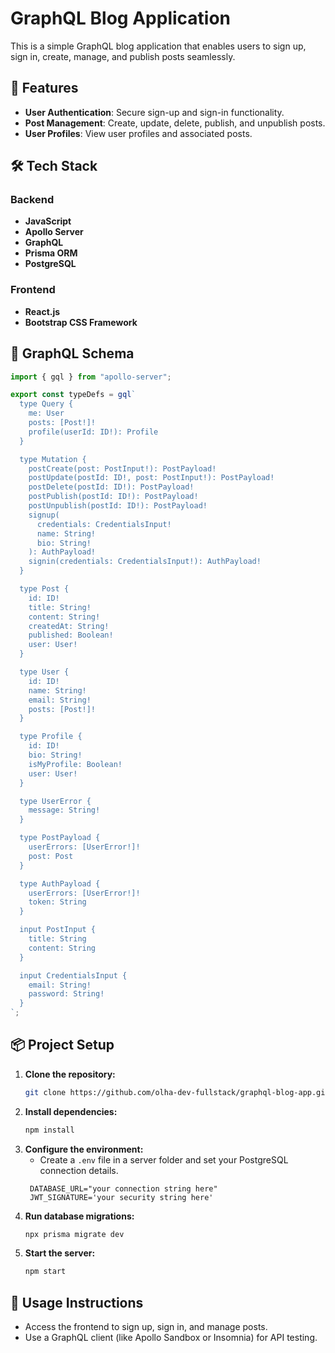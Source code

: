 # GraphQL Blog Application

This is a simple GraphQL blog application that enables users to sign up, sign in, create, manage, and publish posts seamlessly.

## 🚀 Features

- **User Authentication**: Secure sign-up and sign-in functionality.
- **Post Management**: Create, update, delete, publish, and unpublish posts.
- **User Profiles**: View user profiles and associated posts.

## 🛠️ Tech Stack

### Backend

- **JavaScript**
- **Apollo Server**
- **GraphQL**
- **Prisma ORM**
- **PostgreSQL**

### Frontend

- **React.js**
- **Bootstrap CSS Framework**

## 📜 GraphQL Schema

```javascript
import { gql } from "apollo-server";

export const typeDefs = gql`
  type Query {
    me: User
    posts: [Post!]!
    profile(userId: ID!): Profile
  }

  type Mutation {
    postCreate(post: PostInput!): PostPayload!
    postUpdate(postId: ID!, post: PostInput!): PostPayload!
    postDelete(postId: ID!): PostPayload!
    postPublish(postId: ID!): PostPayload!
    postUnpublish(postId: ID!): PostPayload!
    signup(
      credentials: CredentialsInput!
      name: String!
      bio: String!
    ): AuthPayload!
    signin(credentials: CredentialsInput!): AuthPayload!
  }

  type Post {
    id: ID!
    title: String!
    content: String!
    createdAt: String!
    published: Boolean!
    user: User!
  }

  type User {
    id: ID!
    name: String!
    email: String!
    posts: [Post!]!
  }

  type Profile {
    id: ID!
    bio: String!
    isMyProfile: Boolean!
    user: User!
  }

  type UserError {
    message: String!
  }

  type PostPayload {
    userErrors: [UserError!]!
    post: Post
  }

  type AuthPayload {
    userErrors: [UserError!]!
    token: String
  }

  input PostInput {
    title: String
    content: String
  }

  input CredentialsInput {
    email: String!
    password: String!
  }
`;
```

## 📦 Project Setup

1. **Clone the repository:**
   ```bash
   git clone https://github.com/olha-dev-fullstack/graphql-blog-app.git
   ```
2. **Install dependencies:**
   ```bash
   npm install
   ```
3. **Configure the environment:**
   - Create a `.env` file in a server folder and set your PostgreSQL connection details.
   ```bach
    DATABASE_URL="your connection string here"
    JWT_SIGNATURE='your security string here'
   ```
4. **Run database migrations:**
   ```bash
   npx prisma migrate dev
   ```
5. **Start the server:**
   ```bash
   npm start
   ```

## 🎯 Usage Instructions

- Access the frontend to sign up, sign in, and manage posts.
- Use a GraphQL client (like Apollo Sandbox or Insomnia) for API testing.
